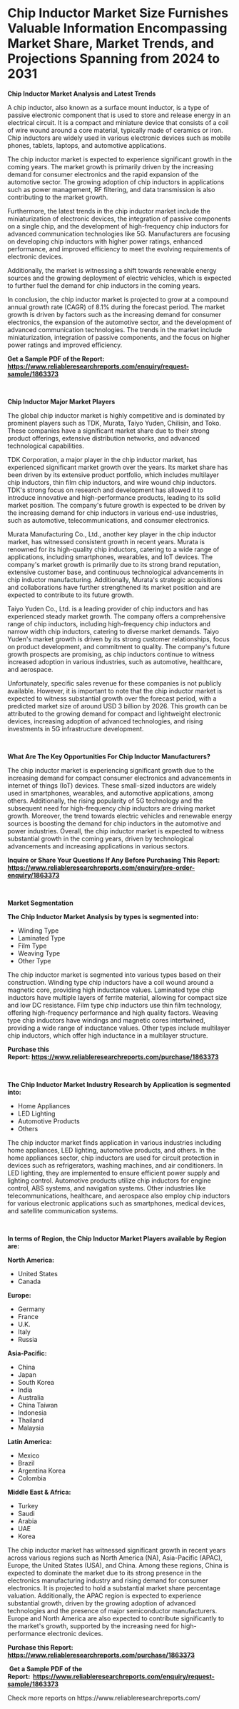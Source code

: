 <p><h1>Chip Inductor Market Size Furnishes Valuable Information Encompassing Market Share, Market Trends, and Projections Spanning from 2024 to 2031</h1></p><p><strong>Chip Inductor Market Analysis and Latest Trends</strong></p>
<p><p>A chip inductor, also known as a surface mount inductor, is a type of passive electronic component that is used to store and release energy in an electrical circuit. It is a compact and miniature device that consists of a coil of wire wound around a core material, typically made of ceramics or iron. Chip inductors are widely used in various electronic devices such as mobile phones, tablets, laptops, and automotive applications.</p><p>The chip inductor market is expected to experience significant growth in the coming years. The market growth is primarily driven by the increasing demand for consumer electronics and the rapid expansion of the automotive sector. The growing adoption of chip inductors in applications such as power management, RF filtering, and data transmission is also contributing to the market growth.</p><p>Furthermore, the latest trends in the chip inductor market include the miniaturization of electronic devices, the integration of passive components on a single chip, and the development of high-frequency chip inductors for advanced communication technologies like 5G. Manufacturers are focusing on developing chip inductors with higher power ratings, enhanced performance, and improved efficiency to meet the evolving requirements of electronic devices.</p><p>Additionally, the market is witnessing a shift towards renewable energy sources and the growing deployment of electric vehicles, which is expected to further fuel the demand for chip inductors in the coming years.</p><p>In conclusion, the chip inductor market is projected to grow at a compound annual growth rate (CAGR) of 8.1% during the forecast period. The market growth is driven by factors such as the increasing demand for consumer electronics, the expansion of the automotive sector, and the development of advanced communication technologies. The trends in the market include miniaturization, integration of passive components, and the focus on higher power ratings and improved efficiency.</p></p>
<p><strong>Get a Sample PDF of the Report:&nbsp; <a href="https://www.reliableresearchreports.com/enquiry/request-sample/1863373">https://www.reliableresearchreports.com/enquiry/request-sample/1863373</a></strong></p>
<p>&nbsp;</p>
<p><strong>Chip Inductor Major Market Players</strong></p>
<p><p>The global chip inductor market is highly competitive and is dominated by prominent players such as TDK, Murata, Taiyo Yuden, Chilisin, and Toko. These companies have a significant market share due to their strong product offerings, extensive distribution networks, and advanced technological capabilities.</p><p>TDK Corporation, a major player in the chip inductor market, has experienced significant market growth over the years. Its market share has been driven by its extensive product portfolio, which includes multilayer chip inductors, thin film chip inductors, and wire wound chip inductors. TDK's strong focus on research and development has allowed it to introduce innovative and high-performance products, leading to its solid market position. The company's future growth is expected to be driven by the increasing demand for chip inductors in various end-use industries, such as automotive, telecommunications, and consumer electronics.</p><p>Murata Manufacturing Co., Ltd., another key player in the chip inductor market, has witnessed consistent growth in recent years. Murata is renowned for its high-quality chip inductors, catering to a wide range of applications, including smartphones, wearables, and IoT devices. The company's market growth is primarily due to its strong brand reputation, extensive customer base, and continuous technological advancements in chip inductor manufacturing. Additionally, Murata's strategic acquisitions and collaborations have further strengthened its market position and are expected to contribute to its future growth.</p><p>Taiyo Yuden Co., Ltd. is a leading provider of chip inductors and has experienced steady market growth. The company offers a comprehensive range of chip inductors, including high-frequency chip inductors and narrow width chip inductors, catering to diverse market demands. Taiyo Yuden's market growth is driven by its strong customer relationships, focus on product development, and commitment to quality. The company's future growth prospects are promising, as chip inductors continue to witness increased adoption in various industries, such as automotive, healthcare, and aerospace.</p><p>Unfortunately, specific sales revenue for these companies is not publicly available. However, it is important to note that the chip inductor market is expected to witness substantial growth over the forecast period, with a predicted market size of around USD 3 billion by 2026. This growth can be attributed to the growing demand for compact and lightweight electronic devices, increasing adoption of advanced technologies, and rising investments in 5G infrastructure development.</p></p>
<p>&nbsp;</p>
<p><strong>What Are The Key Opportunities For Chip Inductor Manufacturers?</strong></p>
<p><p>The chip inductor market is experiencing significant growth due to the increasing demand for compact consumer electronics and advancements in internet of things (IoT) devices. These small-sized inductors are widely used in smartphones, wearables, and automotive applications, among others. Additionally, the rising popularity of 5G technology and the subsequent need for high-frequency chip inductors are driving market growth. Moreover, the trend towards electric vehicles and renewable energy sources is boosting the demand for chip inductors in the automotive and power industries. Overall, the chip inductor market is expected to witness substantial growth in the coming years, driven by technological advancements and increasing applications in various sectors.</p></p>
<p><strong>Inquire or Share Your Questions If Any Before Purchasing This Report: <a href="https://www.reliableresearchreports.com/enquiry/pre-order-enquiry/1863373">https://www.reliableresearchreports.com/enquiry/pre-order-enquiry/1863373</a></strong></p>
<p>&nbsp;</p>
<p><strong>Market Segmentation</strong></p>
<p><strong>The Chip Inductor Market Analysis by types is segmented into:</strong></p>
<p><ul><li>Winding Type</li><li>Laminated Type</li><li>Film Type</li><li>Weaving Type</li><li>Other Type</li></ul></p>
<p><p>The chip inductor market is segmented into various types based on their construction. Winding type chip inductors have a coil wound around a magnetic core, providing high inductance values. Laminated type chip inductors have multiple layers of ferrite material, allowing for compact size and low DC resistance. Film type chip inductors use thin film technology, offering high-frequency performance and high quality factors. Weaving type chip inductors have windings and magnetic cores intertwined, providing a wide range of inductance values. Other types include multilayer chip inductors, which offer high inductance in a multilayer structure.</p></p>
<p><strong>Purchase this Report:&nbsp;<a href="https://www.reliableresearchreports.com/purchase/1863373">https://www.reliableresearchreports.com/purchase/1863373</a></strong></p>
<p>&nbsp;</p>
<p><strong>The Chip Inductor Market Industry Research by Application is segmented into:</strong></p>
<p><ul><li>Home Appliances</li><li>LED Lighting</li><li>Automotive Products</li><li>Others</li></ul></p>
<p><p>The chip inductor market finds application in various industries including home appliances, LED lighting, automotive products, and others. In the home appliances sector, chip inductors are used for circuit protection in devices such as refrigerators, washing machines, and air conditioners. In LED lighting, they are implemented to ensure efficient power supply and lighting control. Automotive products utilize chip inductors for engine control, ABS systems, and navigation systems. Other industries like telecommunications, healthcare, and aerospace also employ chip inductors for various electronic applications such as smartphones, medical devices, and satellite communication systems.</p></p>
<p>&nbsp;</p>
<p><strong>In terms of Region, the Chip Inductor Market Players available by Region are:</strong></p>
<p>
    <p> <strong> North America: </strong>
        <ul>
            <li>United States</li>
            <li>Canada</li>
        </ul>
        </p> 
    <p> <strong> Europe: </strong>
        <ul>
            <li>Germany</li>
            <li>France</li>
            <li>U.K.</li>
            <li>Italy</li>
            <li>Russia</li>
        </ul>
        </p> 
    <p> <strong> Asia-Pacific: </strong>
        <ul>
            <li>China</li>
            <li>Japan</li>
            <li>South Korea</li>
            <li>India</li>
            <li>Australia</li>
            <li>China Taiwan</li>
            <li>Indonesia</li>
            <li>Thailand</li>
            <li>Malaysia</li>
        </ul>
        </p> 
    <p> <strong> Latin America: </strong>
        <ul>
            <li>Mexico</li>
            <li>Brazil</li>
            <li>Argentina Korea</li>
            <li>Colombia</li>
        </ul>
        </p> 
    <p> <strong> Middle East & Africa: </strong>
        <ul>
            <li>Turkey</li>
            <li>Saudi</li>
            <li>Arabia</li>
            <li>UAE</li>
            <li>Korea</li>
        </ul>
    </p>
    </p>
<p><p>The chip inductor market has witnessed significant growth in recent years across various regions such as North America (NA), Asia-Pacific (APAC), Europe, the United States (USA), and China. Among these regions, China is expected to dominate the market due to its strong presence in the electronics manufacturing industry and rising demand for consumer electronics. It is projected to hold a substantial market share percentage valuation. Additionally, the APAC region is expected to experience substantial growth, driven by the growing adoption of advanced technologies and the presence of major semiconductor manufacturers. Europe and North America are also expected to contribute significantly to the market's growth, supported by the increasing need for high-performance electronic devices.</p></p>
<p><strong>Purchase this Report: <a href="https://www.reliableresearchreports.com/purchase/1863373">https://www.reliableresearchreports.com/purchase/1863373</a></strong></p>
<p>&nbsp;<strong>Get a Sample PDF of the Report:&nbsp;&nbsp;<a href="https://www.reliableresearchreports.com/enquiry/request-sample/1863373">https://www.reliableresearchreports.com/enquiry/request-sample/1863373</a></strong></p>
<p><strong></strong></p>
<p>Check more reports on https://www.reliableresearchreports.com/</p>